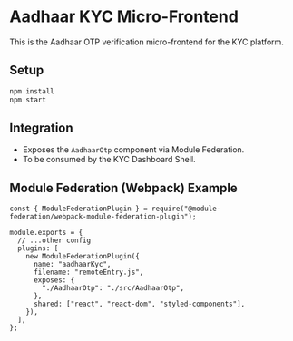 # Aadhaar KYC Micro-Frontend

This is the Aadhaar OTP verification micro-frontend for the KYC platform.

## Setup

```sh
npm install
npm start
```

## Integration
- Exposes the `AadhaarOtp` component via Module Federation.
- To be consumed by the KYC Dashboard Shell.

## Module Federation (Webpack) Example

```
const { ModuleFederationPlugin } = require("@module-federation/webpack-module-federation-plugin");

module.exports = {
  // ...other config
  plugins: [
    new ModuleFederationPlugin({
      name: "aadhaarKyc",
      filename: "remoteEntry.js",
      exposes: {
        "./AadhaarOtp": "./src/AadhaarOtp",
      },
      shared: ["react", "react-dom", "styled-components"],
    }),
  ],
};
```

